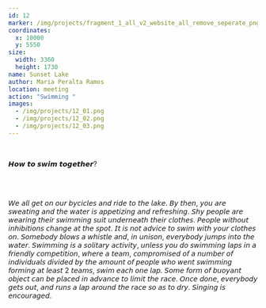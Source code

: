 ```yaml
---
id: 12
marker: /img/projects/fragment_1_all_v2_website_all_remove_seperate_png-12.png
coordinates:
  x: 10000
  y: 5550
size:
  width: 3360
  height: 1730
name: Sunset Lake
author: Maria Peralta Ramos
location: meeting
action: "Swimming "
images:
  - /img/projects/12_01.png
  - /img/projects/12_02.png
  - /img/projects/12_03.png
---
```

<br>

𝙃𝙤𝙬 𝙩𝙤 𝙨𝙬𝙞𝙢 𝙩𝙤𝙜𝙚𝙩𝙝𝙚𝙧?

<br>

<br>

𝘞𝘦 𝘢𝘭𝘭 𝘨𝘦𝘵 𝘰𝘯 𝘰𝘶𝘳 𝘣𝘺𝘤𝘪𝘤𝘭𝘦𝘴 𝘢𝘯𝘥 𝘳𝘪𝘥𝘦 𝘵𝘰 𝘵𝘩𝘦 𝘭𝘢𝘬𝘦. 𝘉𝘺 𝘵𝘩𝘦𝘯, 𝘺𝘰𝘶 𝘢𝘳𝘦 𝘴𝘸𝘦𝘢𝘵𝘪𝘯𝘨 𝘢𝘯𝘥 𝘵𝘩𝘦 𝘸𝘢𝘵𝘦𝘳 𝘪𝘴 𝘢𝘱𝘱𝘦𝘵𝘪𝘻𝘪𝘯𝘨 𝘢𝘯𝘥 𝘳𝘦𝘧𝘳𝘦𝘴𝘩𝘪𝘯𝘨. 𝘚𝘩𝘺 𝘱𝘦𝘰𝘱𝘭𝘦 𝘢𝘳𝘦 𝘸𝘦𝘢𝘳𝘪𝘯𝘨 𝘵𝘩𝘦𝘪𝘳 𝘴𝘸𝘪𝘮𝘮𝘪𝘯𝘨 𝘴𝘶𝘪𝘵 𝘶𝘯𝘥𝘦𝘳𝘯𝘦𝘢𝘵𝘩 𝘵𝘩𝘦𝘪𝘳 𝘤𝘭𝘰𝘵𝘩𝘦𝘴. 𝘗𝘦𝘰𝘱𝘭𝘦 𝘸𝘪𝘵𝘩𝘰𝘶𝘵 𝘪𝘯𝘩𝘪𝘣𝘪𝘵𝘪𝘰𝘯𝘴 𝘤𝘩𝘢𝘯𝘨𝘦 𝘢𝘵 𝘵𝘩𝘦 𝘴𝘱𝘰𝘵. 𝘐𝘵 𝘪𝘴 𝘯𝘰𝘵 𝘢𝘥𝘷𝘪𝘤𝘦 𝘵𝘰 𝘴𝘸𝘪𝘮 𝘸𝘪𝘵𝘩 𝘺𝘰𝘶𝘳 𝘤𝘭𝘰𝘵𝘩𝘦𝘴 𝘰𝘯. 𝘚𝘰𝘮𝘦𝘣𝘰𝘥𝘺 𝘣𝘭𝘰𝘸𝘴 𝘢 𝘸𝘩𝘪𝘴𝘵𝘭𝘦 𝘢𝘯𝘥, 𝘪𝘯 𝘶𝘯𝘪𝘴𝘰𝘯, 𝘦𝘷𝘦𝘳𝘺𝘣𝘰𝘥𝘺 𝘫𝘶𝘮𝘱𝘴 𝘪𝘯𝘵𝘰 𝘵𝘩𝘦 𝘸𝘢𝘵𝘦𝘳. 𝘚𝘸𝘪𝘮𝘮𝘪𝘯𝘨 𝘪𝘴 𝘢 𝘴𝘰𝘭𝘪𝘵𝘢𝘳𝘺 𝘢𝘤𝘵𝘪𝘷𝘪𝘵𝘺, 𝘶𝘯𝘭𝘦𝘴𝘴 𝘺𝘰𝘶 𝘥𝘰 𝘴𝘸𝘪𝘮𝘮𝘪𝘯𝘨 𝘭𝘢𝘱𝘴 𝘪𝘯 𝘢 𝘧𝘳𝘪𝘦𝘯𝘥𝘭𝘺 𝘤𝘰𝘮𝘱𝘦𝘵𝘪𝘵𝘪𝘰𝘯, 𝘸𝘩𝘦𝘳𝘦 𝘢 𝘵𝘦𝘢𝘮, 𝘤𝘰𝘮𝘱𝘳𝘰𝘮𝘪𝘴𝘦𝘥 𝘰𝘧 𝘢 𝘯𝘶𝘮𝘣𝘦𝘳 𝘰𝘧 𝘪𝘯𝘥𝘪𝘷𝘪𝘥𝘶𝘢𝘭𝘴 𝘥𝘪𝘷𝘪𝘥𝘦𝘥 𝘣𝘺 𝘵𝘩𝘦 𝘢𝘮𝘰𝘶𝘯𝘵 𝘰𝘧 𝘱𝘦𝘰𝘱𝘭𝘦 𝘸𝘩𝘰 𝘸𝘦𝘯𝘵 𝘴𝘸𝘪𝘮𝘮𝘪𝘯𝘨 𝘧𝘰𝘳𝘮𝘪𝘯𝘨 𝘢𝘵 𝘭𝘦𝘢𝘴𝘵 2 𝘵𝘦𝘢𝘮𝘴, 𝘴𝘸𝘪𝘮 𝘦𝘢𝘤𝘩 𝘰𝘯𝘦 𝘭𝘢𝘱. 𝘚𝘰𝘮𝘦 𝘧𝘰𝘳𝘮 𝘰𝘧 𝘣𝘶𝘰𝘺𝘢𝘯𝘵 𝘰𝘣𝘫𝘦𝘤𝘵 𝘤𝘢𝘯 𝘣𝘦 𝘱𝘭𝘢𝘤𝘦𝘥 𝘪𝘯 𝘢𝘥𝘷𝘢𝘯𝘤𝘦 𝘵𝘰 𝘭𝘪𝘮𝘪𝘵 𝘵𝘩𝘦 𝘳𝘢𝘤𝘦. 𝘖𝘯𝘤𝘦 𝘥𝘰𝘯𝘦, 𝘦𝘷𝘦𝘳𝘺𝘣𝘰𝘥𝘺 𝘨𝘦𝘵𝘴 𝘰𝘶𝘵, 𝘢𝘯𝘥 𝘳𝘶𝘯𝘴 𝘢 𝘭𝘢𝘱 𝘢𝘳𝘰𝘶𝘯𝘥 𝘵𝘩𝘦 𝘳𝘢𝘤𝘦 𝘴𝘰 𝘢𝘴 𝘵𝘰 𝘥𝘳𝘺. 𝘚𝘪𝘯𝘨𝘪𝘯𝘨 𝘪𝘴 𝘦𝘯𝘤𝘰𝘶𝘳𝘢𝘨𝘦𝘥.

<br>

<br>
